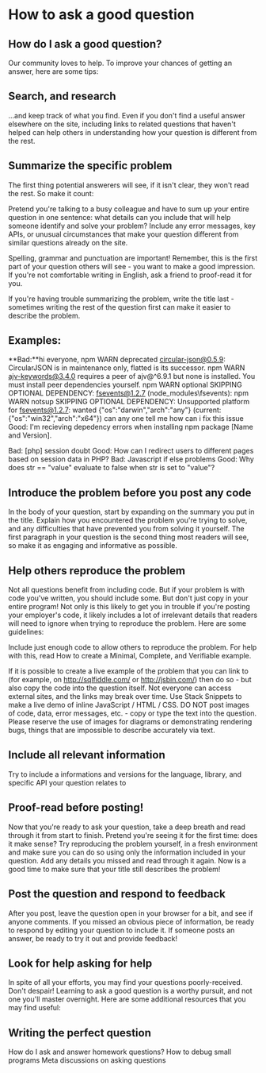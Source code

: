 # How to ask a good question

## How do I ask a good question?
Our community loves to help. To improve your chances of getting an answer, here are some tips:

## Search, and research
...and keep track of what you find. Even if you don't find a useful answer elsewhere on the site, including links to related questions that haven't helped can help others in understanding how your question is different from the rest.

## Summarize the specific problem
The first thing potential answerers will see, if it isn't clear, they won't read the rest. So make it count:

Pretend you're talking to a busy colleague and have to sum up your entire question in one sentence: what details can you include that will help someone identify and solve your problem? Include any error messages, key APIs, or unusual circumstances that make your question different from similar questions already on the site.

Spelling, grammar and punctuation are important! Remember, this is the first part of your question others will see - you want to make a good impression. If you're not comfortable writing in English, ask a friend to proof-read it for you.

If you're having trouble summarizing the problem, write the title last - sometimes writing the rest of the question first can make it easier to describe the problem.

## Examples:
**Bad:**hi everyone,
npm WARN deprecated circular-json@0.5.9: CircularJSON is in maintenance only, flatted is its successor.
npm WARN ajv-keywords@3.4.0 requires a peer of ajv@^6.9.1 but none is installed. You must install peer dependencies yourself.
npm WARN optional SKIPPING OPTIONAL DEPENDENCY: fsevents@1.2.7 (node_modules\fsevents):
npm WARN notsup SKIPPING OPTIONAL DEPENDENCY: Unsupported platform for fsevents@1.2.7: wanted {"os":"darwin","arch":"any"} (current: {"os":"win32","arch":"x64"})
can  any one tell me how can i fix this issue
Good: I'm recieving depedency errors when installing npm package [Name and Version].

Bad: [php] session doubt
Good: How can I redirect users to different pages based on session data in PHP?
Bad: Javascript if else problems
Good: Why does str == "value" evaluate to false when str is set to "value"?

## Introduce the problem before you post any code
In the body of your question, start by expanding on the summary you put in the title. Explain how you encountered the problem you're trying to solve, and any difficulties that have prevented you from solving it yourself. The first paragraph in your question is the second thing most readers will see, so make it as engaging and informative as possible.

## Help others reproduce the problem
Not all questions benefit from including code. But if your problem is with code you've written, you should include some. But don't just copy in your entire program! Not only is this likely to get you in trouble if you're posting your employer's code, it likely includes a lot of irrelevant details that readers will need to ignore when trying to reproduce the problem. Here are some guidelines:

Include just enough code to allow others to reproduce the problem. For help with this, read How to create a Minimal, Complete, and Verifiable example.

If it is possible to create a live example of the problem that you can link to (for example, on http://sqlfiddle.com/ or http://jsbin.com/) then do so - but also copy the code into the question itself. Not everyone can access external sites, and the links may break over time. Use Stack Snippets to make a live demo of inline JavaScript / HTML / CSS.
DO NOT post images of code, data, error messages, etc. - copy or type the text into the question. Please reserve the use of images for diagrams or demonstrating rendering bugs, things that are impossible to describe accurately via text.

## Include all relevant information
Try to include a informations and versions for the language, library, and specific API your question relates to

## Proof-read before posting!
Now that you're ready to ask your question, take a deep breath and read through it from start to finish. Pretend you're seeing it for the first time: does it make sense? Try reproducing the problem yourself, in a fresh environment and make sure you can do so using only the information included in your question. Add any details you missed and read through it again. Now is a good time to make sure that your title still describes the problem!

## Post the question and respond to feedback
After you post, leave the question open in your browser for a bit, and see if anyone comments. If you missed an obvious piece of information, be ready to respond by editing your question to include it. If someone posts an answer, be ready to try it out and provide feedback!

## Look for help asking for help
In spite of all your efforts, you may find your questions poorly-received. Don't despair! Learning to ask a good question is a worthy pursuit, and not one you'll master overnight. Here are some additional resources that you may find useful:

## Writing the perfect question
How do I ask and answer homework questions?
How to debug small programs
Meta discussions on asking questions

